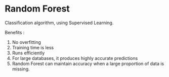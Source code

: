 # Random Forest

Classification algorithm, using Supervised Learning.

Benefits :

1. No overfitting
2. Training time is less
3. Runs efficiently
4. For large databases, it produces highly accurate predictions
5. Random Forest can maintain accuracy when a large proportion of data is missing.
